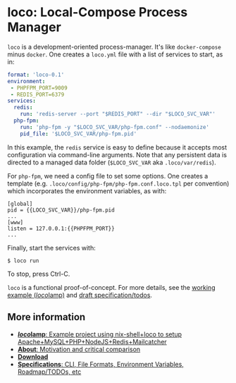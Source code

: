 # loco: Local-Compose Process Manager

`loco` is a development-oriented process-manager.  It's like `docker-compose` minus `docker`. One creates a `loco.yml` file with a list of services to start, as in:

```yaml
format: 'loco-0.1'
environment:
 - PHPFPM_PORT=9009
 - REDIS_PORT=6379
services:
  redis:
    run: 'redis-server --port "$REDIS_PORT" --dir "$LOCO_SVC_VAR"'
  php-fpm:
    run: 'php-fpm -y "$LOCO_SVC_VAR/php-fpm.conf" --nodaemonize'
    pid_file: '$LOCO_SVC_VAR/php-fpm.pid'
```

In this example, the `redis` service is easy to define because it accepts most configuration via command-line arguments. Note that any persistent data is directed to a managed data folder (`$LOCO_SVC_VAR` aka `.loco/var/redis`).

For `php-fpm`, we need a config file to set some options.  One creates a template (e.g. `.loco/config/php-fpm/php-fpm.conf.loco.tpl` per convention) which incorporates the environment variables, as with:

```
[global]
pid = {{LOCO_SVC_VAR}}/php-fpm.pid
...
[www]
listen = 127.0.0.1:{{PHPFPM_PORT}}
...
```

Finally, start the services with:

```
$ loco run
```

To stop, press Ctrl-C.

`loco` is a functional proof-of-concept. For more details, see the [working example (*loco*lamp)](https://github.com/totten/locolamp) and [draft specification/todos](doc/specs.md).

## More information

* [__*loco*lamp__: Example project using nix-shell+loco to setup Apache+MySQL+PHP+NodeJS+Redis+Mailcatcher](https://github.com/totten/locolamp)
* [__About__: Motivation and critical comparison](doc/about.md)
* [__Download__](doc/download.md)
* [__Specifications__: CLI, File Formats, Environment Variables, Roadmap/TODOs, etc](doc/specs.md)
